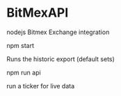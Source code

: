 # BitMexAPI
nodejs Bitmex Exchange integration

npm start

Runs the historic export (default sets)

npm run api

run a ticker for live data
